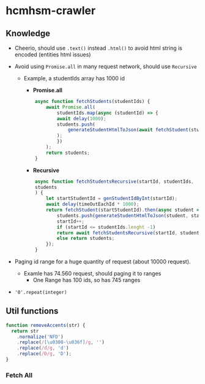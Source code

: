 # hcmhsm-crawler

## Knowledge

- Cheerio, should use ```.text()``` instead ```.html()``` to avoid html string is encoded (entities html issues)
- Avoid using ```Promise.all``` in many request network, should use ```Recursive```
  - Example, a studentIds array has 1000 id
    - **Promise.all**
  
    ```js
        async function fetchStudents(studentIds) {
            await Promise.all(
                studentIds.map(async (studentId) => {
                await delay(1000);
                students.push(
                    generateStudentHtmlToJson(await fetchStudent(studentId), studentId)
                );
                })
            );
            return students;
        }

    ```

    - **Recursive**
  
    ```js
        async function fetchStudentsRecursive(startId, studentIds,
        students
        ) {
            let startStudentId = genStudentIdByInt(startId);
            await delay(timeOutEachId * 1000);
            return fetchStudent(startStudentId).then(async student => {
                students.push(generateStudentHtmlToJson(student, startStudentId));
                startId++;
                if (startId <= studentIds.lenght -1)
                return await fetchStudentsRecursive(startId, studentIds, students);
                else return students;
            });
        }
    ```

- Paging id range for a huge quantity of request (about 10000 request).
  - Examle has 74.560 request, should paging it to ranges
    - One Range has 100 ids, so has 745 ranges

- ```'0'.repeat(integer)```

## Util functions

```js
function removeAccents(str) {
  return str
    .normalize('NFD')
    .replace(/[\u0300-\u036f]/g, '')
    .replace(/đ/g, 'd')
    .replace(/Đ/g, 'D');
}
```

### Fetch All
